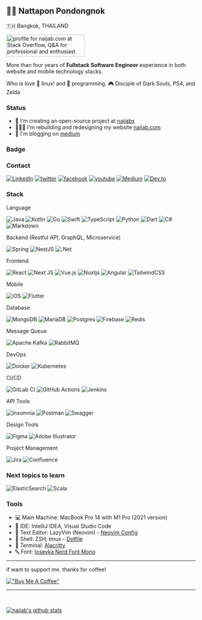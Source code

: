 ## 🧔🏻 Nattapon Pondongnok

🇹🇭 Bangkok, THAILAND

<a href="https://stackoverflow.com/users/7575602/naijab-com"><img src="https://stackoverflow.com/users/flair/7575602.png?theme=dark" width="208" height="58" alt="profile for naijab.com at Stack Overflow, Q&amp;A for professional and enthusiast programmers" title="profile for naijab.com at Stack Overflow, Q&amp;A for professional and enthusiast programmers"></a>

More than four years of **Fullstack Software Engineer** experience in both website and mobile technology stacks. 

Who is love 🐧 linux! and 🤖 programming. 🎮 Disciple of Dark Souls, PS4, and Zelda

### Status
- 📌 I'm creating an open-source project at [naijabx](https://github.com/naijabx)
- 🧑🏻‍💻 I'm rebuilding and redesigning my website [naijab.com](https://naijab.com)
- 📝 I'm blogging on [medium](https://medium.com/@naijab)

### Badge
<!--START_SECTION:badges-->
<!--END_SECTION:badges-->

### Contact
[![LinkedIn](https://img.shields.io/badge/linkedin-%230077B5.svg?style=for-the-badge&logo=linkedin&logoColor=white)](https://linkedin.com/in/jabnattapon)
[![twitter](https://img.shields.io/badge/Twitter-%231DA1F2.svg?style=for-the-badge&logo=Twitter&logoColor=white)](https://twitter.com/_naijab)
[![facebook](https://img.shields.io/badge/Facebook-%231877F2.svg?style=for-the-badge&logo=Facebook&logoColor=white)](https://web.facebook.com/naijabcom)
[![youtube](https://img.shields.io/badge/YouTube-%23FF0000.svg?style=for-the-badge&logo=YouTube&logoColor=white)](https://www.youtube.com/@naijab)
[![Medium](https://img.shields.io/badge/Medium-12100E?style=for-the-badge&logo=medium&logoColor=white)](https://naijab.medium.com)
[![Dev.to](https://img.shields.io/badge/dev.to-0A0A0A?style=for-the-badge&logo=dev.to&logoColor=white)](https://dev.to/naijab)

### Stack
Language

![Java](https://img.shields.io/badge/java-%23ED8B00.svg?style=for-the-badge&logo=openjdk&logoColor=white)
![Kotlin](https://img.shields.io/badge/kotlin-%237F52FF.svg?style=for-the-badge&logo=kotlin&logoColor=white)
![Go](https://img.shields.io/badge/go-%2300ADD8.svg?style=for-the-badge&logo=go&logoColor=white)
![Swift](https://img.shields.io/badge/swift-F54A2A?style=for-the-badge&logo=swift&logoColor=white)
![TypeScript](https://img.shields.io/badge/typescript-%23007ACC.svg?style=for-the-badge&logo=typescript&logoColor=white)
![Python](https://img.shields.io/badge/python-3670A0?style=for-the-badge&logo=python&logoColor=ffdd54)
![Dart](https://img.shields.io/badge/dart-%230175C2.svg?style=for-the-badge&logo=dart&logoColor=white)
![C#](https://img.shields.io/badge/c%23-%23239120.svg?style=for-the-badge&logo=c-sharp&logoColor=white)
![Markdown](https://img.shields.io/badge/markdown-%23000000.svg?style=for-the-badge&logo=markdown&logoColor=white)

Backend (Restful API, GraphQL, Microservice)

![Spring](https://img.shields.io/badge/spring-%236DB33F.svg?style=for-the-badge&logo=spring&logoColor=white)
![NestJS](https://img.shields.io/badge/nestjs-%23E0234E.svg?style=for-the-badge&logo=nestjs&logoColor=white)
![.Net](https://img.shields.io/badge/.NET-CORE-5C2D91?style=for-the-badge&logo=.net&logoColor=white)

Frontend

![React](https://img.shields.io/badge/react-%2320232a.svg?style=for-the-badge&logo=react&logoColor=%2361DAFB)
![Next JS](https://img.shields.io/badge/Next-black?style=for-the-badge&logo=next.js&logoColor=white)
![Vue.js](https://img.shields.io/badge/vuejs-%2335495e.svg?style=for-the-badge&logo=vuedotjs&logoColor=%234FC08D)
![Nuxtjs](https://img.shields.io/badge/Nuxt-002E3B?style=for-the-badge&logo=nuxtdotjs&logoColor=#00DC82)
![Angular](https://img.shields.io/badge/angular-%23DD0031.svg?style=for-the-badge&logo=angular&logoColor=white)
![TailwindCSS](https://img.shields.io/badge/tailwindcss-%2338B2AC.svg?style=for-the-badge&logo=tailwind-css&logoColor=white)

Mobile

![iOS](https://img.shields.io/badge/iOS-000000?style=for-the-badge&logo=ios&logoColor=white)
![Flutter](https://img.shields.io/badge/Flutter-%2302569B.svg?style=for-the-badge&logo=Flutter&logoColor=white)

Database

![MongoDB](https://img.shields.io/badge/MongoDB-%234ea94b.svg?style=for-the-badge&logo=mongodb&logoColor=white)
![MariaDB](https://img.shields.io/badge/MariaDB-003545?style=for-the-badge&logo=mariadb&logoColor=white)
![Postgres](https://img.shields.io/badge/postgres-%23316192.svg?style=for-the-badge&logo=postgresql&logoColor=white)
![Firebase](https://img.shields.io/badge/Firebase-039BE5?style=for-the-badge&logo=Firebase&logoColor=white)
![Redis](https://img.shields.io/badge/redis-%23DD0031.svg?style=for-the-badge&logo=redis&logoColor=white)

Message Queue

![Apache Kafka](https://img.shields.io/badge/Apache%20Kafka-000?style=for-the-badge&logo=apachekafka)
![RabbitMQ](https://img.shields.io/badge/Rabbitmq-FF6600?style=for-the-badge&logo=rabbitmq&logoColor=white)

DevOps

![Docker](https://img.shields.io/badge/docker-%230db7ed.svg?style=for-the-badge&logo=docker&logoColor=white)
![Kubernetes](https://img.shields.io/badge/kubernetes-%23326ce5.svg?style=for-the-badge&logo=kubernetes&logoColor=white)

CI/CD

![GitLab CI](https://img.shields.io/badge/gitlab%20ci-%23181717.svg?style=for-the-badge&logo=gitlab&logoColor=white)
![GitHub Actions](https://img.shields.io/badge/github%20actions-%232671E5.svg?style=for-the-badge&logo=githubactions&logoColor=white)
![Jenkins](https://img.shields.io/badge/jenkins-%232C5263.svg?style=for-the-badge&logo=jenkins&logoColor=white)

API Tools

![Insomnia](https://img.shields.io/badge/Insomnia-black?style=for-the-badge&logo=insomnia&logoColor=5849BE)
![Postman](https://img.shields.io/badge/Postman-FF6C37?style=for-the-badge&logo=postman&logoColor=white)
![Swagger](https://img.shields.io/badge/-Swagger-%23Clojure?style=for-the-badge&logo=swagger&logoColor=white)

Design Tools

![Figma](https://img.shields.io/badge/figma-%23F24E1E.svg?style=for-the-badge&logo=figma&logoColor=white)
![Adobe Illustrator](https://img.shields.io/badge/adobe%20illustrator-%23FF9A00.svg?style=for-the-badge&logo=adobe%20illustrator&logoColor=white)

Project Management

![Jira](https://img.shields.io/badge/jira-%230A0FFF.svg?style=for-the-badge&logo=jira&logoColor=white)
![Confluence](https://img.shields.io/badge/confluence-%23172BF4.svg?style=for-the-badge&logo=confluence&logoColor=white)

### Next topics to learn

![ElasticSearch](https://img.shields.io/badge/-ElasticSearch-005571?style=for-the-badge&logo=elasticsearch)
![Scala](https://img.shields.io/badge/scala-%23DC322F.svg?style=for-the-badge&logo=scala&logoColor=white)

### Tools
- 💻 Main Machine:  MacBook Pro 14 with M1 Pro (2021 version)
- 🧰 IDE: IntelliJ IDEA, Visual Studio Code
- 📝 Text Editor: LazyVim (Neovim) - [Neovim Config](https://github.com/naijab/lazyvim-config)
- 🚥 Shell: ZSH, tmux - [Dotfile](https://github.com/naijab/dot_file)
- 🚏 Terminal: [Alacritty](https://github.com/alacritty/alacritty)
- 🔤 Font: [Iosevka Nerd Font Mono](https://github.com/ryanoasis/nerd-fonts/tree/master/patched-fonts/Iosevka)

---

if want to support me. thanks for coffee!

 [!["Buy Me A Coffee"](https://www.buymeacoffee.com/assets/img/custom_images/orange_img.png)](https://www.buymeacoffee.com/naijab)

---

</br>

  [![naijab's github stats](https://github-readme-stats.vercel.app/api?username=naijab&show_icons=true&theme=radical)](https://github.com/naijab)
